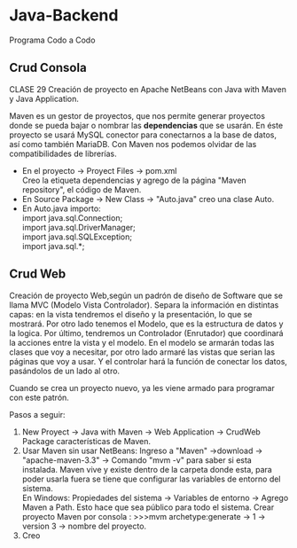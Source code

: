 # Java-Backend
Programa Codo a Codo

<h2>Crud Consola</h2>
CLASE 29
Creación de proyecto en Apache NetBeans con Java with Maven y Java Application.

Maven es un gestor de proyectos, que nos permite generar proyectos donde se pueda bajar o nombrar las <b>dependencias</b> que se usarán.
En éste proyecto se usará MySQL conector para conectarnos a la base de datos, así como también MariaDB.
Con Maven nos podemos olvidar de las compatibilidades de librerías.

<ul>
  <li>En el proyecto -> Proyect Files -> pom.xml <br>
      Creo la etiqueta dependencias y agrego de la página "Maven repository", el código de Maven.</li>
  <li>En Source Package -> New Class -> "Auto.java" creo una clase Auto. </li>
  <li>En Auto.java importo: <br>
    import java.sql.Connection;<br>
    import java.sql.DriverManager;<br>
    import java.sql.SQLException;<br>
    import java.sql.*;<br>
</ul>


<h2>Crud Web</h2>

Creación de proyecto Web,según un padrón de diseño de Software que se llama MVC (Modelo Vista Controlador).
Separa la información en distintas capas: en la vista tendremos el diseño y la presentación, lo que se mostrará.
Por otro lado tenemos el Modelo, que es la estructura de datos y la logica.
Por último, tendremos un Controlador (Enrutador) que coordinará la acciones entre la vista y el modelo.
En el modelo se armarán todas las clases que voy a necesitar, por otro lado armaré las vistas que serian las páginas que voy a usar.
Y el controlar hará la función de conectar los datos, pasándolos de un lado al otro.

Cuando se crea un proyecto nuevo, ya les viene armado para programar con este patrón.

Pasos a seguir:
<ol>
  <li> New Proyect -> Java with Maven -> Web Application -> CrudWeb<br>
  Package características de Maven.
  </li>
  
  <li>Usar Maven sin usar NetBeans: 
    Ingreso a "Maven" ->download -> "apache-maven-3.3" -> Comando "mvm -v" para saber si esta instalada.
    Maven vive y existe dentro de la carpeta donde esta, para poder usarla fuera se tiene que configurar las variables de entorno del sistema.
    <br> En Windows: Propiedades del sistema -> Variables de entorno -> Agrego Maven a Path.
    Esto hace que sea público para todo el sistema.
    Crear proyecto Maven por consola : >>>mvm archetype:generate -> 1 -> version 3 -> nombre del proyecto.
  </li>
  
  <li>
    Creo 
  </li>
</ol>




